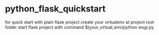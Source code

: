 # python_flask_quickstart

for quick start with plain flask project
create your virtualenv at project root folder
start flask project with command $(your_virtual_env)python wsgi.py
